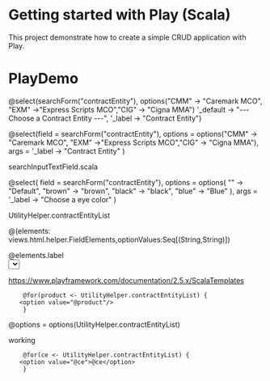 # Getting started with Play (Scala)

This project demonstrate how to create a simple CRUD application with Play.
# PlayDemo

<!-- @inputText(searchForm("contractEntity"),'_label -> "Contract Entity")(searchInputTextField1,
        implicitly[Messages])-->

 @select(searchForm("contractEntity"), options("CMM" -> "Caremark MCO", "EXM" ->"Express Scripts MCO","CIG" -> "Cigna MMA")
        '_default -> "--- Choose a Contract Entity ---",
        '_label -> "Contract Entity")

 @select(field = searchForm("contractEntity"),
        options = options("CMM" -> "Caremark MCO", "EXM" ->"Express Scripts MCO","CIG" -> "Cigna MMA"),
        args = '_label -> "Contract Entity"
        )

searchInputTextField.scala

@select( field = searchForm("contractEntity"),
        options = options( "" -> "Default", "brown" -> "brown", "black" -> "black", "blue" -> "Blue" ),
        args = '_label -> "Choose a eye color" )

UtilityHelper.contractEntityList

@(elements: views.html.helper.FieldElements,optionValues:Seq[(String,String)])
<div class="col-xs-1 col-md-2 text-md-right">
    <label class="form-label" for="@elements.field.id">@elements.label</label>
</div>
<div class="col-xs-2">
<select class="form-control" name="@elements.field.name">
    options = options(optionValues)
</select>
</div>

https://www.playframework.com/documentation/2.5.x/ScalaTemplates


        @for(product <- UtilityHelper.contractEntityList) {
       <option value="@product"/>
        }
@options = options(UtilityHelper.contractEntityList)

working

        @for(ce <- UtilityHelper.contractEntityList) {
       <option value="@ce">@ce</option>
        }

<!--@import views.helpers.MyHelpers._-->
<!--@import applicationlayer._-->